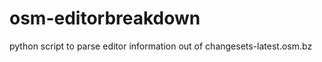 osm-editorbreakdown
===================

python script to parse editor information out of changesets-latest.osm.bz